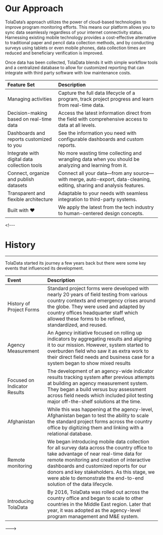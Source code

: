 # Our Approach

TolaData’s approach utilizes the power of cloud-based technologies to improve program monitoring efforts. This means our platform allows you to sync data seamlessly regardless of your internet connectivity status. Harnessing existing mobile technology provides a cost-effective alternative to traditional paper and pencil data collection methods, and by conducting surveys using tablets or even mobile phones, data collection times are reduced and beneficiary verification is improved.

Once data has been collected, TolaData blends it with simple workflow tools and a centralized database to allow for customized reporting that can integrate with third party software with low maintenance costs.

| Feature Set | Description |
| :--- | :--- |
| Managing activities | Capture the full data lifecycle of a program, track project progress and learn from real-time data. |
| Decision-making based on real-time data | Access the latest information direct from the field with comprehensive access to data at all levels. |
| Dashboards and reports customized to you | See the information you need with configurable dashboards and custom reports. |
| Integrate with digital data collection tools | No more wasting time collecting and wrangling data when you should be analyzing and learning from it. |
| Connect, organize and publish datasets | Connect all your data—from any source—with merge, auto-export, data-cleaning, editing, sharing and analysis features. |
| Transparent and flexible architecture | Adaptable to your needs with seamless integration to third-party systems. |
| Built with :heart: | We apply the latest from the tech industry to human-centered design concepts. |

&lt;!---

# History

---

TolaData started its journey a few years back but there were some key events that influenced its development.

| Event | Description |
| :--- | :--- |
| History of Project Forms | Standard project forms were developed with nearly 20 years of field testing from various country contexts and emergency crises around the globe. They were used and adapted by country offices headquarter staff which allowed these forms to be refined, standardized, and reused. |
| Agency Measurement | An Agency initiative focused on rolling up indicators by aggregating results and aligning it to our mission. However, system started to overburden field who saw it as extra work to their direct field needs and business case for a system began to show mixed results |
| Focused on Indicator Results | The development of an agency-wide indicator results tracking system after previous attempts at building an agency measurement system. They began a build versus buy assessment across field needs which included pilot testing major off-the-shelf solutions at the time. |
| Afghanistan | While this was happening at the agency-level, Afghanistan began to test the ability to scale the standard project forms across the country office by digitizing them and linking with a relational database. |
| Remote monitoring | We began introducing mobile data collection for all survey data across the country office to take advantage of near real-time data for remote monitoring and creation of interactive dashboards and customized reports for our donors and key stakeholders. As this stage, we were able to demonstrate the end-to-end solution of the data lifecycle. |
| Introducing TolaData | By 2016, TolaData was rolled out across the country office and began to scale to other countries in the Middle East region. Later that year, it was adopted as the agency-level program management and M&E system. |

---&gt;

